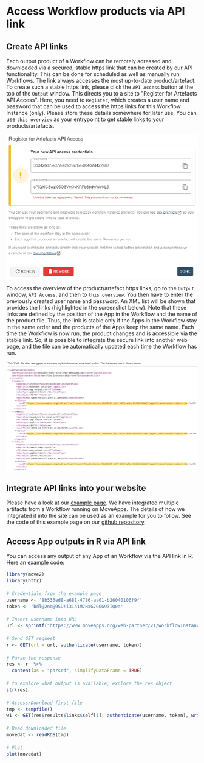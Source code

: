 # Access Workflow products via API link

## Create API links

Each output product of a Workflow can be remotely adressed and downloaded via a secured, stable https link that can be created by our API functionality. This can be done for scheduled as well as manually run Workflows. The link always accesses the most up-to-date product/artefact. To create such a stable https link, please click the `API Access` button at the top of the `Output` window. This directs you to a site to "Register for Artefacts API Access". Here, you need to `Register`, which creates a user name and password that can be used to access the https links for this Workflow Instance (only). Please store these details somewhere for later use. You can use `this overview` as your entrypoint to get stable links to your products/artefacts.

<kbd>![](files/API_register.png ":size=450x")</kbd>
 
To access the overview of the product/artefact https links, go to the `Output` window, `API Access`, and then to `this overview`. You then have to enter the previously created user name and password. An XML list will be shown that provides the links (highlighted in the screenshot below). Note that these links are defined by the position of the App in the Workflow and the name of the product file. Thus, the link is stable only if the Apps in the Workflow stay in the same order and the products of the Apps keep the same name. Each time the Workflow is now run, the product changes and is accessible via the stable link. So, it is possible to integrate the secure link into another web page, and the file can be automatically updated each time the Workflow has run.

<kbd>![](files/API_link_list.png ":size=700x")</kbd>

## Integrate API links into your website

Please have a look at our [example page](https://docs.moveapps.org/web-partner-api/example.html). We have integrated multiple artifacts from a Workflow running on MoveApps. The details of how we integrated it into the site can be used as an example for you to follow. See the code of this example page on our [github repository](https://github.com/movestore/movestore.github.io/blob/master/web-partner-api/example.html).


## Access App outputs in R via API link

You can access any output of any App of an Workflow via the API link in R. Here an example code:

```r
library(move2)
library(httr)

# Credentials from the example page
username <- '8b536ed8-a681-4786-aa01-b26040106f9f'
token <- 'bdl@2nq@9SD!i31a1M7HxG7GQG93IQ0a'

# Insert username into URL
url <- sprintf("https://www.moveapps.org/web-partner/v1/workflowInstances/%s/artifacts/index", username)

# Send GET request
r <- GET(url = url, authenticate(username, token))

# Parse the response
res <- r  %>%  
  content(as = "parsed", simplifyDataFrame = TRUE)

# to explore what output is available, explore the res object
str(res)

# Access/Download first file
tmp <- tempfile()
w1 <- GET(res$results$links$self[1], authenticate(username, token), write_disk(tmp))

# Read downloaded file
movedat <- readRDS(tmp)

# Plot
plot(movedat)
```